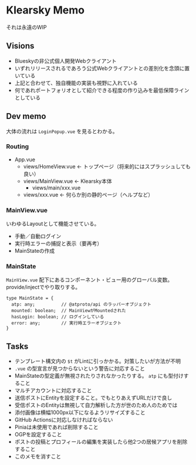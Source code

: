 # Klearsky Memo
それは永遠のWIP

## Visions
* Blueskyの非公式個人開発Webクライアント
* いずれリリースされるであろう公式Webクライアントとの差別化を念頭に置いている
* 上記と合わせて、独自機能の実装も視野に入れている
* 何であれポートフォリオとして紹介できる程度の作り込みを最低保障ラインとしている

## Dev memo
大体の流れは `LoginPopup.vue` を見るとわかる。

### Routing
* App.vue
  * views/HomeView.vue ← トップページ（将来的にはスプラッシュしても良い）
  * views/MainView.vue ← Klearsky本体
    * views/main/xxx.vue
  * views/xxx.vue ← 何らか別の静的ページ（ヘルプなど）

### MainView.vue
いわゆるLayoutとして機能させている。
* 手動／自動ログイン
* 実行時エラーの捕捉と表示（要再考）
* MainStateの作成

### MainState
`MainView.vue` 配下にあるコンポーネント・ビュー用のグローバル変数。provide/injectでやり取りする。
```
type MainState = {
  atp: any;          // @atproto/api のラッパーオブジェクト
  mounted: boolean;  // MainViewがMountedされた
  hasLogin: boolean; // ログインしている
  error: any;        // 実行時エラーオブジェクト
}
```

## Tasks
* テンプレート構文内の `$t` がLintに引っかかる。対策したいが方法が不明
* `.vue` の型宣言が見つからないという警告に対応すること
* MainStateの型定義が無視されたりされなかったりする。 `atp` にも型付けすること
* マルチアカウントに対応すること
* 送信ポストにEntityを設定すること。でもとりあえずURLだけで良し
* 受信ポストのEntityは無視して自力解析した方が世のため人のためでは
* 添付画像は横幅1000px以下になるようリサイズすること
* GitHub Actionsに対応しなければならない
* Piniaは未使用であれば削除すること
* OGPを設定すること
* ポストの投稿とプロフィールの編集を実装したら他2つの居候アプリを削除すること
* このメモを消すこと
